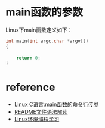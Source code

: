 # main函数的参数
Linux下main函数定义如下：
``` C
int main(int argc,char *argv[])
{
	
	return 0;
}	
```
# reference
* [Linux C语言:main函数的命令行传参](https://www.tomorrow.wiki/archives/1639)
* [README文件语法解读](https://github.com/guodongxiaren/README#%E4%BB%A3%E7%A0%81%E9%AB%98%E4%BA%AE)
* [Linux环境编程学习](https://hceng.cn/2017/04/30/Linux%E7%8E%AF%E5%A2%83%E7%BC%96%E7%A8%8B/)
